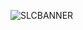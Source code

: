 ![SLCBANNER](https://github.com/SkyPenguin-Solutions/SkyLineConfigurationEngine/blob/main/SLC.png?raw=true "Title")
